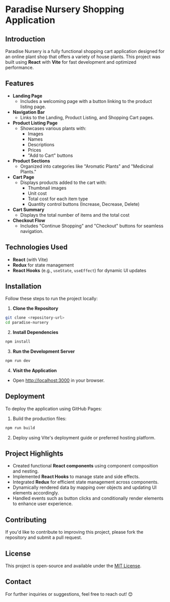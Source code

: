 # Paradise Nursery Shopping Application

## Introduction
Paradise Nursery is a fully functional shopping cart application designed for an online plant shop that offers a variety of house plants. This project was built using **React** with **Vite** for fast development and optimized performance.

## Features
- **Landing Page**
  - Includes a welcoming page with a button linking to the product listing page.
- **Navigation Bar**
  - Links to the Landing, Product Listing, and Shopping Cart pages.
- **Product Listing Page**
  - Showcases various plants with:
    - Images
    - Names
    - Descriptions
    - Prices
    - "Add to Cart" buttons
- **Product Sections**
  - Organized into categories like "Aromatic Plants" and "Medicinal Plants."
- **Cart Page**
  - Displays products added to the cart with:
    - Thumbnail images
    - Unit cost
    - Total cost for each item type
    - Quantity control buttons (Increase, Decrease, Delete)
- **Cart Summary**
  - Displays the total number of items and the total cost
- **Checkout Flow**
  - Includes "Continue Shopping" and "Checkout" buttons for seamless navigation.

## Technologies Used
- **React** (with Vite)
- **Redux** for state management
- **React Hooks** (e.g., `useState`, `useEffect`) for dynamic UI updates

## Installation
Follow these steps to run the project locally:

1. **Clone the Repository**
```bash
git clone <repository-url>
cd paradise-nursery
```

2. **Install Dependencies**
```bash
npm install
```

3. **Run the Development Server**
```bash
npm run dev
```

4. **Visit the Application**
- Open [http://localhost:3000](http://localhost:3000) in your browser.

## Deployment
To deploy the application using GitHub Pages:

1. Build the production files:
```bash
npm run build
```

2. Deploy using Vite's deployment guide or preferred hosting platform.

## Project Highlights
- Created functional **React components** using component composition and nesting.
- Implemented **React Hooks** to manage state and side effects.
- Integrated **Redux** for efficient state management across components.
- Dynamically rendered data by mapping over objects and updating UI elements accordingly.
- Handled events such as button clicks and conditionally render elements to enhance user experience.

## Contributing
If you'd like to contribute to improving this project, please fork the repository and submit a pull request.

## License
This project is open-source and available under the [MIT License](LICENSE).

## Contact
For further inquiries or suggestions, feel free to reach out! 😊

